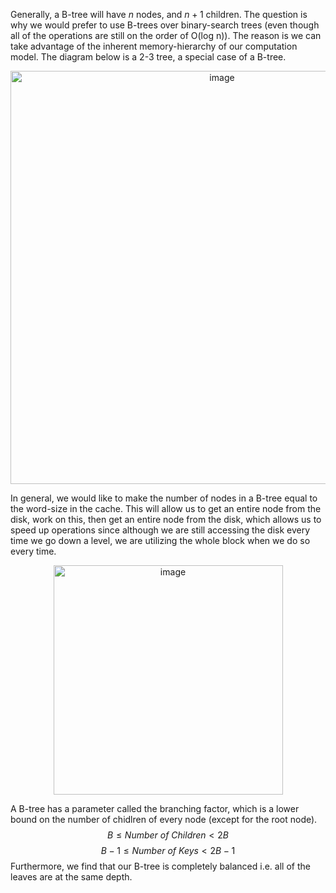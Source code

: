 Generally, a B-tree will have $n$ nodes, and $n+1$ children. The question is why we would prefer to use B-trees over binary-search trees (even though all of the operations are still on the order of O(log n)). The reason is we can take advantage of the inherent memory-hierarchy of our computation model. The diagram below is a 2-3 tree, a special case of a B-tree. 

<p align="center">
<img width="661" alt="image" src="https://user-images.githubusercontent.com/49863684/192345471-a6bdbba6-04be-4626-864b-153b7d0342e7.png">
</p>

In general, we would like to make the number of nodes in a B-tree equal to the word-size in the cache. This will allow us to get an entire node from the disk, work on this, then get an entire node from the disk, which allows us to speed up operations since although we are still accessing the disk every time we go down a level, we are utilizing the whole block when we do so every time. 

<p align="center">
<img width="367" alt="image" src="https://user-images.githubusercontent.com/49863684/192346102-d70c5998-312f-4bd2-9e06-52a4fb02a234.png">
</p>

A B-tree has a parameter called the branching factor, which is a lower bound on the number of chidlren of every node (except for the root node). 
$$B \le \textit{Number of Children} < 2B$$
$$B - 1 \le \textit{Number of Keys} < 2B - 1$$
Furthermore, we find that our B-tree is completely balanced i.e. all of the leaves are at the same depth. 
